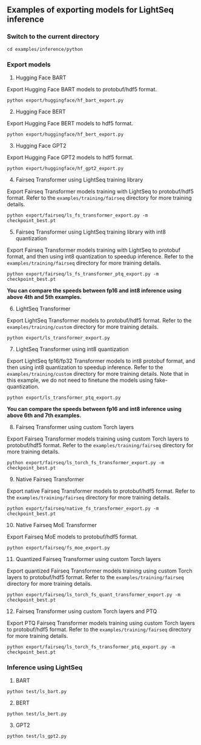 ## Examples of exporting models for LightSeq inference

### Switch to the current directory
```shell
cd examples/inference/python
```

### Export models
1. Hugging Face BART

Export Hugging Face BART models to protobuf/hdf5 format.
```shell
python export/huggingface/hf_bart_export.py
```
2. Hugging Face BERT

Export Hugging Face BERT models to hdf5 format.
```shell
python export/huggingface/hf_bert_export.py
```
3. Hugging Face GPT2

Export Hugging Face GPT2 models to hdf5 format.
```shell
python export/huggingface/hf_gpt2_export.py
```
4. Fairseq Transformer using LightSeq training library

Export Fairseq Transformer models training with LightSeq to protobuf/hdf5 format. Refer to the `examples/training/fairseq` directory for more training details.
```shell
python export/fairseq/ls_fs_transformer_export.py -m checkpoint_best.pt
```
5. Fairseq Transformer using LightSeq training library with int8 quantization

Export Fairseq Transformer models training with LightSeq to protobuf format, and then using int8 quantization to speedup inference. Refer to the `examples/training/fairseq` directory for more training details.
```shell
python export/fairseq/ls_fs_transformer_ptq_export.py -m checkpoint_best.pt
```
**You can compare the speeds between fp16 and int8 inference using above 4th and 5th examples.**

6. LightSeq Transformer

Export LightSeq Transformer models to protobuf/hdf5 format. Refer to the `examples/training/custom` directory for more training details.
```shell
python export/ls_transformer_export.py
```
7. LightSeq Transformer using int8 quantization

Export LightSeq fp16/fp32 Transformer models to int8 protobuf format, and then using int8 quantization to speedup inference. Refer to the `examples/training/custom` directory for more training details. Note that in this example, we do not need to finetune the models using fake-quantization.
```shell
python export/ls_transformer_ptq_export.py
```
**You can compare the speeds between fp16 and int8 inference using above 6th and 7th examples.**

8. Fairseq Transformer using custom Torch layers

Export Fairseq Transformer models training using custom Torch layers to protobuf/hdf5 format. Refer to the `examples/training/fairseq` directory for more training details.
```shell
python export/fairseq/ls_torch_fs_transformer_export.py -m checkpoint_best.pt
```

9. Native Fairseq Transformer

Export native Fairseq Transformer models to protobuf/hdf5 format. Refer to the `examples/training/fairseq` directory for more training details.
```shell
python export/fairseq/native_fs_transformer_export.py -m checkpoint_best.pt
```

10. Native Fairseq MoE Transformer

Export Fairseq MoE models to protobuf/hdf5 format.
```shell
python export/fairseq/fs_moe_export.py
```

11. Quantized Fairseq Transformer using custom Torch layers

Export quantized Fairseq Transformer models training using custom Torch layers to protobuf/hdf5 format. Refer to the `examples/training/fairseq` directory for more training details.
```shell
python export/fairseq/ls_torch_fs_quant_transformer_export.py -m checkpoint_best.pt
```

12. Fairseq Transformer using custom Torch layers and PTQ

Export PTQ Fairseq Transformer models training using custom Torch layers to protobuf/hdf5 format. Refer to the `examples/training/fairseq` directory for more training details.
```shell
python export/fairseq/ls_torch_fs_transformer_ptq_export.py -m checkpoint_best.pt
```

### Inference using LightSeq
1. BART
```shell
python test/ls_bart.py
```
2. BERT
```shell
python test/ls_bert.py
```
3. GPT2
```shell
python test/ls_gpt2.py
```
